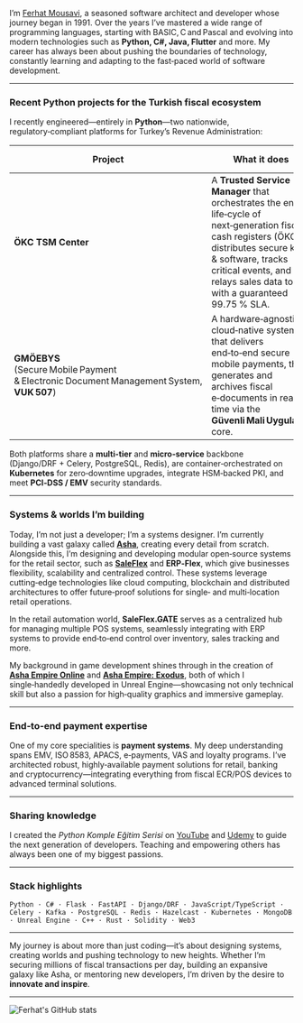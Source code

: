 I’m [Ferhat Mousavi](https://www.linkedin.com/in/ferhatmousavi/), a seasoned software architect and developer whose journey began in 1991. Over the years I’ve mastered a wide range of programming languages, starting with BASIC, C and Pascal and evolving into modern technologies such as **Python, C#, Java, Flutter** and more. My career has always been about pushing the boundaries of technology, constantly learning and adapting to the fast‑paced world of software development.

---

### Recent Python projects for the Turkish fiscal ecosystem
I recently engineered—entirely in **Python**—two nationwide, regulatory‑compliant platforms for Turkey’s Revenue Administration:

| Project | What it does | Why it matters |
|---------|--------------|----------------|
| **ÖKC TSM Center** | A **Trusted Service Manager** that orchestrates the entire life‑cycle of next‑generation fiscal cash registers (ÖKC); distributes secure keys & software, tracks critical events, and relays sales data to GİB with a guaranteed 99.75 % SLA. | Ensures every cash register in the country stays compliant, securely patched and continuously connected. |
| **GMÖEBYS**<br/>(Secure Mobile Payment & Electronic Document Management System, **VUK 507**) | A hardware‑agnostic, cloud‑native system that delivers end‑to‑end secure mobile payments, then generates and archives fiscal e‑documents in real time via the **Güvenli Mali Uygulama** core. | Closes tax gaps by binding every mobile sale to an auditable e‑invoice or information slip. |

Both platforms share a **multi-tier** and **micro‑service** backbone (Django/DRF + Celery, PostgreSQL, Redis), are container‑orchestrated on **Kubernetes** for zero‑downtime upgrades, integrate HSM‑backed PKI, and meet **PCI‑DSS / EMV** security standards.

---

### Systems & worlds I’m building
Today, I’m not just a developer; I’m a systems designer. I’m currently building a vast galaxy called **[Asha](https://asha-empire.com/)**, creating every detail from scratch. Alongside this, I’m designing and developing modular open‑source systems for the retail sector, such as **[SaleFlex](https://saleflex.app/)** and **ERP‑Flex**, which give businesses flexibility, scalability and centralized control. These systems leverage cutting‑edge technologies like cloud computing, blockchain and distributed architectures to offer future‑proof solutions for single‑ and multi‑location retail operations.

In the retail automation world, **SaleFlex.GATE** serves as a centralized hub for managing multiple POS systems, seamlessly integrating with ERP systems to provide end‑to‑end control over inventory, sales tracking and more.

My background in game development shines through in the creation of **[Asha Empire Online](https://asha-empire.com/asha-empire-online)** and **[Asha Empire: Exodus](https://asha-empire.com/asha-empire-exodus)**, both of which I single‑handedly developed in Unreal Engine—showcasing not only technical skill but also a passion for high‑quality graphics and immersive gameplay.

---

### End‑to‑end payment expertise
One of my core specialities is **payment systems**. My deep understanding spans EMV, ISO 8583, APACS, e‑payments, VAS and loyalty programs. I’ve architected robust, highly‑available payment solutions for retail, banking and cryptocurrency—integrating everything from fiscal ECR/POS devices to advanced terminal solutions.

---

### Sharing knowledge
I created the *Python Komple Eğitim Serisi* on [YouTube](https://www.youtube.com/watch?v=-NcgZe34gB0&list=PLtTs2BKyiS4C0KLmXx-3k4ho5tfW3Gs5C) and [Udemy](https://www.udemy.com/course/python-komple-egitim-seti-2023/) to guide the next generation of developers. Teaching and empowering others has always been one of my biggest passions.

---

### Stack highlights
`Python · C# · Flask · FastAPI · Django/DRF · JavaScript/TypeScript · Celery · Kafka · PostgreSQL · Redis · Hazelcast · Kubernetes · MongoDB · Unreal Engine · C++ · Rust · Solidity · Web3`

---

My journey is about more than just coding—it’s about designing systems, creating worlds and pushing technology to new heights. Whether I’m securing millions of fiscal transactions per day, building an expansive galaxy like Asha, or mentoring new developers, I’m driven by the desire to **innovate and inspire**.

---

![Ferhat's GitHub stats](https://github-readme-stats.vercel.app/api?username=ferhat-mousavi&theme=radical&hide_border=false&include_all_commits=true&count_private=true)
